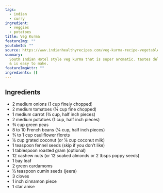 ```yaml
---
tags:
  - indian
  - curry
ingredient:
  - veggies
  - potatoes
title: Veg Kurma
featureImg: ""
youtubeId: ""
source: https://www.indianhealthyrecipes.com/veg-kurma-recipe-vegetable-korma-recipe/
summary:
  South Indian Hotel style veg kurma that is super aromatic, tastes delicious
  & is easy to make.
featureImgAttr: ""
ingredients: []
---
```


## Ingredients

- 2 medium onions (1 cup finely chopped)
- 2 medium tomatoes (¾ cup fine chopped)
- 1 medium carrot (¾ cup, half inch pieces)
- 2 medium potatoes (1 cup, half inch pieces)
- ¾ cup green peas
- 8 to 10 French beans (¾ cup, half inch pieces)
- ¾ to 1 cup cauliflower florets
- ¼ cup grated coconut (or ¼ cup coconut milk)
- 1 teaspoon fennel seeds (skip if you don’t like)
- 1 tablespoon roasted gram (optional)
- 12 cashew nuts (or 12 soaked almonds or 2 tbsps poppy seeds)
- 1 bay leaf
- 2 green cardamoms
- ½ teaspoon cumin seeds (jeera)
- 3 cloves
- 1 inch cinnamon piece
- 1 star anise
